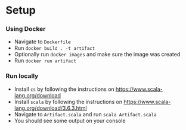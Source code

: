 # Setup

### Using Docker

- Navigate to `Dockerfile`
- Run `docker build . -t artifact`
- Optionally run `docker images` and make sure the image was created
- Run `docker run artifact`  

### Run locally
- Install `cs` by following the instructions on https://www.scala-lang.org/download
- Install `scala` by following the instructions on https://www.scala-lang.org/download/3.6.3.html
- Navigate to 	`Artifact.scala` and run `scala Artifact.scala`
- You should see some output on your console
